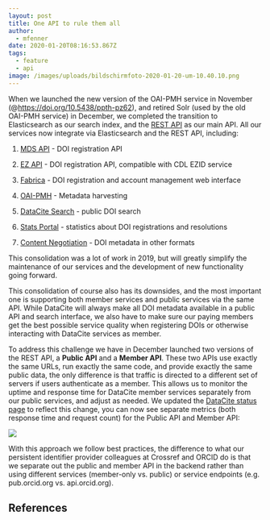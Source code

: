 ```yaml
---
layout: post
title: One API to rule them all
author:
  - mfenner
date: 2020-01-20T08:16:53.867Z
tags:
  - feature
  - api
image: /images/uploads/bildschirmfoto-2020-01-20-um-10.40.10.png
---
```

When we launched the new version of the OAI-PMH service in November (@https://doi.org/10.5438/ppth-pz62),  and retired Solr (used by the old OAI-PMH service) in December, we completed the transition to Elasticsearch as our search index, and the [REST API](https://api.datacite.org) as our main API. All our services now integrate via Elasticsearch and the REST API, including:

1. [MDS API](https://mds.datacite.org) - DOI registration API

1. [EZ API](https://ez.datacite.org) - DOI registration API, compatible with CDL EZID service

1. [Fabrica](https://doi.datacite.org) - DOI registration and account management web interface

1. [OAI-PMH](https://oai.datacite.org) - Metadata harvesting

1. [DataCite Search](https://search.datacite.org) - public DOI search

1. [Stats Portal](https://stats.datacite.org) - statistics about DOI registrations and resolutions

1. [Content Negotiation](https://data.datacite.org) - DOI metadata in other formats

This consolidation was a lot of work in 2019, but will greatly simplify the maintenance  of our services and the development of new functionality going forward. 

This consolidation of course also has its downsides, and the most important one is supporting both member services and public services via the same API. While DataCite will always make all DOI metadata available in a public API and search interface, we also have to make sure our paying members get the best possible service quality when registering DOIs or otherwise interacting with DataCite services as member.

To address this challenge we have in December launched two versions of the REST API, a **Public API** and a **Member API**. These two APIs use exactly the same URLs, run exactly the same code, and provide exactly the same public data, the only difference is that traffic is directed to a different set of servers if users authenticate as a member. This allows us to monitor the uptime and response time for DataCite member services separately from our public services, and adjust as needed. We updated the [DataCite status page](https://status.datacite.org) to reflect this change, you can now see separate metrics (both response time and request count) for the Public API and Member API:

![](/images/uploads/bildschirmfoto-2020-01-20-um-10.40.10.png)

With this approach we follow best practices, the difference to what our persistent identifier provider colleagues at Crossref and ORCID do is that we separate out the public and member API in the backend rather than using different services (member-only vs. public) or service endpoints (e.g. pub.orcid.org vs. api.orcid.org).

## References
